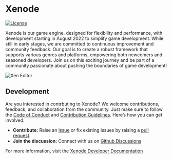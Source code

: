 # Xenode

[![License](https://img.shields.io/badge/License-Apache_2.0-blue.svg)](https://opensource.org/licenses/Apache-2.0)

Xenode is our game engine, designed for flexibility and performance, with development starting in August 2022 to simplify game development. 
While still in early stages, we are committed to continuous improvement and community feedback. Our goal is to create a robust framework that supports various genres and platforms, 
empowering both newcomers and seasoned developers. Join us on this exciting journey and be part of a community passionate about pushing the boundaries of game development!

![Xen Editor](resources/screenshots/XenEditor.png "Xen Editor")

## Development

Are you interested in contrbuting to Xenode? We welcome contributions, feedback, and collaboration from the community. Just make sure to follow the [Code of Conduct](https://xenodestudio.github.io/XenodeDevDocs/code_of_conduct) and [Contribution Guidelines](https://xenodestudio.github.io/XenodeDevDocs/contributing). Here’s how you can get involved:
- **Contribute:** Raise an [issue](https://github.com/XenodeStudio/Xenode/issues) or fix existing issues by raising a [pull request](https://github.com/XenodeStudio/Xenode/pulls).
- **Join the discussion:** Connect with us on [Github Discussions](https://github.com/orgs/XenodeStudio/discussions)

For more information, visit the [Xenode Developer Documentation](https://xenodestudio.github.io/XenodeDevDocs/)

